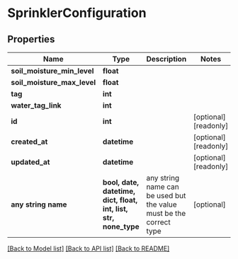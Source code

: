 # SprinklerConfiguration


## Properties
Name | Type | Description | Notes
------------ | ------------- | ------------- | -------------
**soil_moisture_min_level** | **float** |  | 
**soil_moisture_max_level** | **float** |  | 
**tag** | **int** |  | 
**water_tag_link** | **int** |  | 
**id** | **int** |  | [optional] [readonly] 
**created_at** | **datetime** |  | [optional] [readonly] 
**updated_at** | **datetime** |  | [optional] [readonly] 
**any string name** | **bool, date, datetime, dict, float, int, list, str, none_type** | any string name can be used but the value must be the correct type | [optional]

[[Back to Model list]](../README.md#documentation-for-models) [[Back to API list]](../README.md#documentation-for-api-endpoints) [[Back to README]](../README.md)



